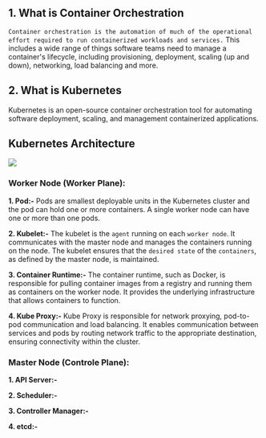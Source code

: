 ## 1. What is Container Orchestration
`Container orchestration is the automation of much of the operational effort required to run containerized workloads and services.` This includes a wide range of things software teams need to manage a container's lifecycle, including provisioning, deployment, scaling (up and down), networking, load balancing and more.

## 2. What is Kubernetes
Kubernetes is an open-source container orchestration tool for automating software deployment, scaling, and management containerized applications.

## Kubernetes Architecture
<img src="https://miro.medium.com/v2/resize:fit:828/format:webp/0*fOP7i8w794bWvUuM.png">

### Worker Node (Worker Plane):

__1. Pod:-__ Pods are smallest deployable units in the Kubernetes cluster and the pod can hold one or more containers. A single worker node can have one or more than one pods.

__2. Kubelet:-__ The kubelet is the `agent` running on each `worker node`. It communicates with the master node and manages the containers running on the node. The kubelet ensures that the `desired state` of the `containers`, as defined by the master node, is maintained.

__3. Container Runtime:-__ The container runtime, such as Docker, is responsible for pulling container images from a registry and running them as containers on the worker node. It provides the underlying infrastructure that allows containers to function.

__4. Kube Proxy:-__ Kube Proxy is responsible for network proxying, pod-to-pod communication and load balancing. It enables communication between services and pods by routing network traffic to the appropriate destination, ensuring connectivity within the cluster.

### Master Node (Controle Plane):

__1. API Server:-__ 

__2. Scheduler:-__ 

__3. Controller Manager:-__ 

__4. etcd:-__ 
